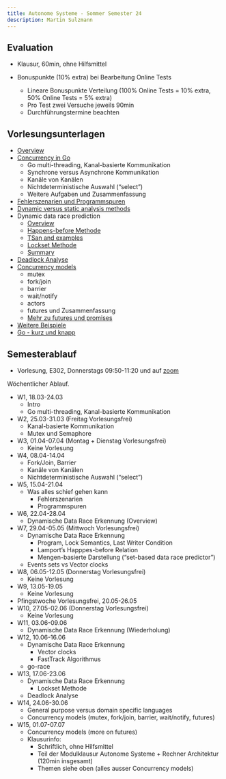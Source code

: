 ```yaml
---
title: Autonome Systeme - Sommer Semester 24
description: Martin Sulzmann
---
```




## Evaluation

-   Klausur, 60min, ohne Hilfsmittel

-   Bonuspunkte (10% extra) bei Bearbeitung Online Tests

    -   Lineare Bonuspunkte Verteilung (100% Online Tests = 10% extra,
        50% Online Tests = 5% extra)
    -   Pro Test zwei Versuche jeweils 90min
    -   Durchführungstermine beachten

## Vorlesungsunterlagen

-   [Overview](./../../overview/overview)
-   [Concurrency in Go](./../../teil_1/lec-concurrency-go)
    -   Go multi-threading, Kanal-basierte Kommunikation
    -   Synchrone versus Asynchrone Kommunikation
    -   Kanäle von Kanälen
    -   Nichtdeterministische Auswahl (“select”)
    -   Weitere Aufgaben und Zusammenfassung
-   [Fehlerszenarien und Programmspuren](./../../teil_2/lec-program-traces)
-   [Dynamic versus static analysis
    methods](./../../teil_2/lec-static-dynamic-analysis)
-   Dynamic data race prediction
    -   [Overview](./../../teil_2/lec-data-race-overview)
    -   [Happens-before Methode](./../../teil_2/lec-hb-vc)
    -   [TSan and examples](./../../teil_2/lec-data-race-examples)
    -   [Lockset Methode](./../../teil_2/lec-lockset)
    -   [Summary](./../../teil_2/lec-data-race-summary)
-   [Deadlock Analyse](./../../teil_2/lec-deadlock)
-   [Concurrency models](./../../teil_1/lec-concurrency-models)
    -   mutex
    -   fork/join
    -   barrier
    -   wait/notify
    -   actors
    -   futures und Zusammenfassung
    -   [Mehr zu futures und promises](./../../teil_1/lec-futures)
-   [Weitere Beispiele](./../../teil_2/weiterebeispiele)
-   [Go - kurz und knapp](./../../teil_1/lec-go-compact)

## Semesterablauf

-   Vorlesung, E302, Donnerstags 09:50-11:20 und auf
    [zoom](https://h-ka-de.zoom-x.de/j/4837536496?pwd=dnlrTmVhWXlYOTFNMEhnYVNtRTJwZz09)

Wöchentlicher Ablauf.

-   W1, 18.03-24.03
    -   Intro
    -   Go multi-threading, Kanal-basierte Kommunikation
-   W2, 25.03-31.03 (Freitag Vorlesungsfrei)
    -   Kanal-basierte Kommunikation
    -   Mutex und Semaphore
-   W3, 01.04-07.04 (Montag + Dienstag Vorlesungsfrei)
    -   Keine Vorlesung
-   W4, 08.04-14.04
    -   Fork/Join, Barrier
    -   Kanäle von Kanälen
    -   Nichtdeterministische Auswahl (“select”)
-   W5, 15.04-21.04
    -   Was alles schief gehen kann
        -   Fehlerszenarien
        -   Programmspuren
-   W6, 22.04-28.04
    -   Dynamische Data Race Erkennung (Overview)
-   W7, 29.04-05.05 (Mittwoch Vorlesungsfrei)
    -   Dynamische Data Race Erkennung
        -   Program, Lock Semantics, Last Writer Condition
        -   Lamport’s Happpes-before Relation
        -   Mengen-basierte Darstellung (“set-based data race
            predictor”)
    -   Events sets vs Vector clocks
-   W8, 06.05-12.05 (Donnerstag Vorlesungsfrei)
    -   Keine Vorlesung
-   W9, 13.05-19.05
    -   Keine Vorlesung
-   Pfingstwoche Vorlesungsfrei, 20.05-26.05
-   W10, 27.05-02.06 (Donnerstag Vorlesungsfrei)
    -   Keine Vorlesung
-   W11, 03.06-09.06
    -   Dynamische Data Race Erkennung (Wiederholung)
-   W12, 10.06-16.06
    -   Dynamische Data Race Erkennung
        -   Vector clocks
        -   FastTrack Algorithmus
    -   go-race
-   W13, 17.06-23.06
    -   Dynamische Data Race Erkennung
        -   Lockset Methode
    -   Deadlock Analyse
-   W14, 24.06-30.06
    -   General purpose versus domain specific languages
    -   Concurrency models (mutex, fork/join, barrier, wait/notify,
        futures)
-   W15, 01.07-07.07
    -   Concurrency models (more on futures)
    -   Klausurinfo:
        -   Schriftlich, ohne Hilfsmittel
        -   Teil der Modulklausur Autonome Systeme + Rechner Architektur
            (120min insgesamt)
        -   Themen siehe oben (alles ausser Concurrency models)
